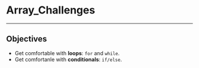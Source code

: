 # Array_Challenges
---
## Objectives
- Get comfortable with **loops**: ```for``` and ```while```.
- Get comfortanle with **conditionals**: ```if/else```.
